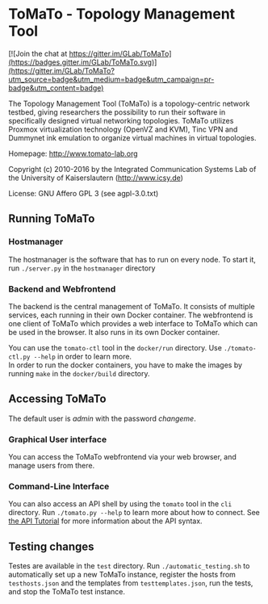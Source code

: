 # ToMaTo - Topology Management Tool

[![Join the chat at https://gitter.im/GLab/ToMaTo](https://badges.gitter.im/GLab/ToMaTo.svg)](https://gitter.im/GLab/ToMaTo?utm_source=badge&utm_medium=badge&utm_campaign=pr-badge&utm_content=badge)

 The Topology Management Tool (ToMaTo) is a topology-centric network
testbed, giving researchers the possibility to run their software in
specifically designed virtual networking topologies. ToMaTo utilizes
Proxmox virtualization technology (OpenVZ and KVM), Tinc VPN and
Dummynet  ink emulation to organize virtual machines in virtual
topologies.

Homepage: http://www.tomato-lab.org

Copyright (c) 2010-2016 by the Integrated Communication Systems Lab
of the University of Kaiserslautern (http://www.icsy.de)

License: GNU Affero GPL 3 (see agpl-3.0.txt)


## Running ToMaTo

### Hostmanager
The hostmanager is the software that has to run on every node. To 
start it, run ```./server.py``` in the ```hostmanager``` directory

### Backend and Webfrontend
The backend is the central management of ToMaTo. It consists of
multiple services, each running in their own Docker container.
The webfrontend is one client of ToMaTo which provides a web 
interface to ToMaTo which can be used in the browser. It also runs 
in its own Docker container.

You can use the ```tomato-ctl``` tool in the ```docker/run```
directory. Use ```./tomato-ctl.py --help``` in order to learn more.  
In order to run the docker containers, you have to make the images 
by running ```make``` in the ```docker/build``` directory.


## Accessing ToMaTo

The default user is *admin* with the password *changeme*.

### Graphical User interface
You can access the ToMaTo webfrontend via your web browser, and
manage users from there.

### Command-Line Interface
You can also access an API shell by using the ```tomato``` tool in
the ```cli``` directory. Run ```./tomato.py --help``` to learn more
about how to connect. See [the API Tutorial](https://github.com/GLab/ToMaTo/wiki/APITutorial)
for more information about the API syntax.


## Testing changes
Testes are available in the ```test``` directory.
Run ```./automatic_testing.sh``` to automatically set up a new 
ToMaTo instance, register the hosts from ```testhosts.json``` and 
the templates from ```testtemplates.json```, run the tests, and stop
the ToMaTo test instance.